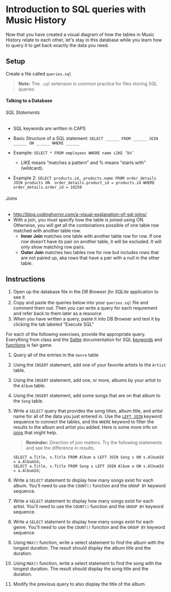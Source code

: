 # Introduction to SQL queries with Music History
Now that you have created a visual diagram of how the tables in Music History relate to each other, let's stay in this database while you learn how to query it to get back exactly the data you need.

## Setup

Create a file called `queries.sql`

> **Note:** The `.sql` extension is common practice for files storing SQL queries

#### Talking to a Database

###### SQL Statements
 * SQL keywords are written in CAPS
 * Basic Structure of a SQL statement:
  `SELECT ______
  FROM ______
  JOIN ______ ON ______
  WHERE ______`

* Example:  `SELECT * FROM employees WHERE name LIKE ‘b%’`
   * LIKE means “matches a pattern” and % means “starts with” (wildcard).

* Example 2: `SELECT products.id, products.name FROM order_details JOIN products ON  order_details.product_id = products.id WHERE order_details.order_id = 10250`

###### Joins
* http://blog.codinghorror.com/a-visual-explanation-of-sql-joins/
* With a join, you must specify how the table is joined using ON. Otherwise, you will get all the combinations possible of one table row matched with another table row.
  * **Inner Join** matches one table with another table row for row. If one row doesn’t have its pair on another table, it will be excluded. It will only show matching row pairs.
  * **Outer Join** matches two tables row for row but includes rows that are not paired up, aka rows that have a pair with a null in the other table.

## Instructions

1. Open up the database file in the *DB Browser for SQLite* application to see it
1. Copy and paste the queries below into your `queries.sql` file and comment them out. Then you can write a query for each requrement and refer back to them later as a resource
1. When you have written a query, paste it into DB Browser and test it by clicking the tab labeled "Execute SQL"

For each of the following exercises, provide the appropriate query. Everything from class and the [Sqlite](http://www.sqlite.org/) documentation for SQL [keywords](https://www.sqlite.org/lang.html) and [functions](https://www.sqlite.org/lang_corefunc.html) is fair game.

1. Query all of the entries in the `Genre` table
1. Using the `INSERT` statement, add one of your favorite artists to the `Artist` table.
1. Using the `INSERT` statement, add one, or more, albums by your artist to the `Album` table.
1. Using the `INSERT` statement, add some songs that are on that album to the `Song` table.
1. Write a `SELECT` query that provides the song titles, album title, and artist name for all of the data you just entered in. Use the [`LEFT JOIN`](https://www.tutorialspoint.com/sql/sql-using-joins.htm) keyword sequence to connect the tables, and the `WHERE` keyword to filter the results to the album and artist you added. Here is some more info on [joins](http://www.dofactory.com/sql/join) that might help.
    > **Reminder:** Direction of join matters. Try the following statements and see the difference in results.

    ```
    SELECT a.Title, s.Title FROM Album a LEFT JOIN Song s ON s.AlbumId = a.AlbumId;
    SELECT a.Title, s.Title FROM Song s LEFT JOIN Album a ON s.AlbumId = a.AlbumId;
    ```
1. Write a `SELECT` statement to display how many songs exist for each album. You'll need to use the `COUNT()` function and the `GROUP BY` keyword sequence.
1. Write a `SELECT` statement to display how many songs exist for each artist. You'll need to use the `COUNT()` function and the `GROUP BY` keyword sequence.
1. Write a `SELECT` statement to display how many songs exist for each genre. You'll need to use the `COUNT()` function and the `GROUP BY` keyword sequence.
1. Using `MAX()` function, write a select statement to find the album with the longest duration. The result should display the album title and the duration.
1. Using `MAX()` function, write a select statement to find the song with the longest duration. The result should display the song title and the duration.
1. Modify the previous query to also display the title of the album.


